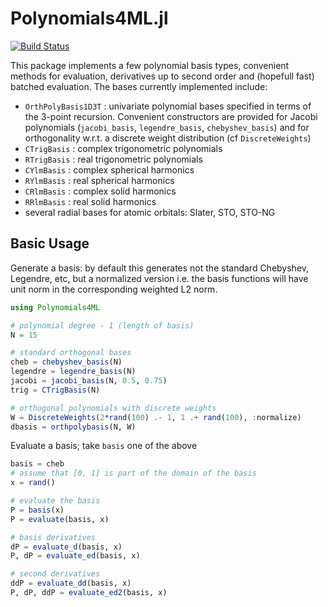 # Polynomials4ML.jl

<!-- [![Stable](https://img.shields.io/badge/docs-stable-blue.svg)](https://ACEsuit.github.io/Polynomials4ML.jl/stable/)
[![Dev](https://img.shields.io/badge/docs-dev-blue.svg)](https://ACEsuit.github.io/Polynomials4ML.jl/dev/) -->
[![Build Status](https://github.com/ACEsuit/Polynomials4ML.jl/actions/workflows/CI.yml/badge.svg?branch=main)](https://github.com/ACEsuit/Polynomials4ML.jl/actions/workflows/CI.yml?query=branch%3Amain)

This package implements a few polynomial basis types, convenient methods for evaluation, derivatives up to second order and (hopefull fast) batched evaluation. The bases currently implemented include: 
* `OrthPolyBasis1D3T` : univariate polynomial bases specified in terms of the 3-point recursion. Convenient constructors are provided for Jacobi polynomials (`jacobi_basis`, `legendre_basis`, `chebyshev_basis`) and for orthogonality w.r.t. a discrete weight distribution (cf `DiscreteWeights`)
* `CTrigBasis` : complex trigonometric polynomials 
* `RTrigBasis` : real trigonometric polynomials 
* `CYlmBasis` : complex spherical harmonics 
* `RYlmBasis` : real spherical  harmonics 
* `CRlmBasis` : complex solid harmonics 
* `RRlmBasis` : real solid harmonics 
* several radial bases for atomic orbitals: Slater, STO, STO-NG


## Basic Usage 

Generate a basis: by default this generates not the standard Chebyshev, Legendre, etc, but a normalized version i.e. the basis functions will have unit norm in the corresponding weighted L2 norm. 
```julia 
using Polynomials4ML 

# polynomial degree - 1 (length of basis)
N = 15 

# standard orthogonal bases 
cheb = chebyshev_basis(N)
legendre = legendre_basis(N) 
jacobi = jacobi_basis(N, 0.5, 0.75)
trig = CTrigBasis(N)

# orthogonal polynomials with discrete weights 
W = DiscreteWeights(2*rand(100) .- 1, 1 .+ rand(100), :normalize)
dbasis = orthpolybasis(N, W)
``` 

Evaluate a basis; take `basis` one of the above
```julia 
basis = cheb
# assume that [0, 1] is part of the domain of the basis
x = rand()

# evaluate the basis
P = basis(x) 
P = evaluate(basis, x)

# basis derivatives 
dP = evaluate_d(basis, x)
P, dP = evaluate_ed(basis, x)

# second derivatives 
ddP = evaluate_dd(basis, x)
P, dP, ddP = evaluate_ed2(basis, x)
```
